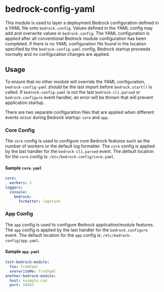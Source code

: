 # bedrock-config-yaml
This module is used to layer a deployment Bedrock configuration defined in
a YAML file onto `bedrock.config`. Values defined in the YAML config may add
and overwrite values in `bedrock.config`. The YAML configuration is applied
after all conventional Bedrock module configuration has been completed. If
there is no YAML configuration file found in the location specified by the
`bedrock-config-yaml` config, Bedrock startup proceeds normally and no
configuration changes are applied.

## Usage
To ensure that no other module will override the YAML configuration,
`bedrock-config-yaml` should be the last import before `bedrock.start()` is
called. If `bedrock-config-yaml` is not the last `bedrock-cli.parsed` or
`bedrock.configure` event handler, an error will be thrown that will prevent
application startup.

There are two separate configuration files that are applied when different
events occur during Bedrock startup: `core` and `app`.

### Core Config
The `core` config is used to configure core Bedrock features such as the
number of workers or the default log formatter. The `core` config is applied by
the last handler for the `bedrock-cli.parsed` event.  The default location for
the `core` config is: `/etc/bedrock-config/core.yaml`.

#### Sample `core.yaml`
```yaml
core:
  workers: 2
loggers:
  console:
    bedrock:
      formatter: logstash
```

### App Config
The `app` config is used to configure Bedrock application/module features.
The `app` config is applied by the last handler for the `bedrock.configure`
event. The default location for the `app` config is:
`/etc/bedrock-config/app.yaml`.

#### Sample `app.yaml`
```yaml
test-bedrock-module:
  foo: fromYaml
  overwriteMe: fromYaml
another-bedrock-module:
  host: example.com
  port: 18443
```
